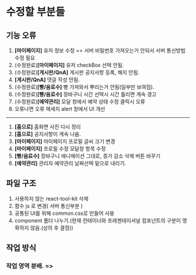수정할 부분들
============
기능 오류
-----------
1. <b>[마이페이지]</b> 유저 정보 수정 => 서버 비밀번호 가져오는거 안되서 서버 통신방법 수정 필요
2. (수정완료)<b>[마이페이지]</b> 유저 checkBox 선택 안됨.
3. (수정완료)<b>[게시판/QnA]</b> 게시판 공지사항 등록, 해지 안됨.
4. <b>[게시판/QnA]</b> 댓글 작성 안됨.
5. (수정완료)<b>[빵/음료수]</b> 빵 가져와서 뿌리는거 안됨(일부만 보여짐).
6. (수정완료)<b>[빵/음료수]</b> 장바구니 시간 선택시 시간 틀리면 계속 경고
7. (수정완료)<b>[예약관리]</b> 모달 창에서 예약 상태 수정 클릭시 오류
8. 오류나면 오류 메세지 alert 창에서 
UI 개선
-----------
1. <b>[홈으로]</b> 홈화면 사진 다시 정리
2. <b>[홈으로]</b> 공지사항이 계속 나옴.
3. <b>[마이페이지]</b> 마이페이지 프로필 글씨 크기 변경
4. <b>[마이페이지]</b> 프로필 수정 모달창 항목 수정
5. <b>[빵/음료수]</b> 장바구니 애니매이션 그대로, 증가 감소 삭제 버튼 바꾸기
6. <b>[예약관리]</b> 관리자 예약관리 날짜선택 밑으로 내리기. 

파일 구조
-----------
1. 사용하지 않는 react-tool-kit 삭제
2. 함수 js 로 변경( 서버 통신부분 )
3. 공통된 UI를 위해 common.css로 만들어 사용
4. component 폴더 나누기.(현재 컨테이너와 프레젠테이셔널 컴포넌트의 구분이 명확하지 않음.(상의 후 결정))
 

작업 방식
-------------
### 작업 영역 분배. => 
